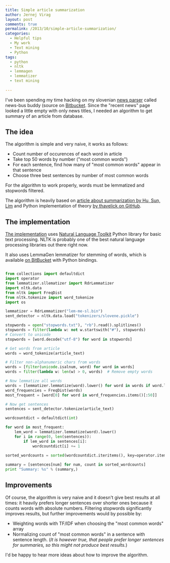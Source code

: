 ```yaml
---
title: Simple article summarization
author: Jernej Virag
layout: post
comments: true
permalink: /2013/10/simple-article-summarization/
categories:
  - Helpful tips
  - My work
  - Text mining
  - Python
tags:
  - python
  - nltk
  - lemmagen
  - lemmatizer
  - text mining
  
---
```

I've been spending my time hacking on my slovenian [news parser][1] called news-bus buddy (source on [Bitbucket][2]. Since the "recent news" page looked a little empty with only news titles, I needed an algorithm to get summary of an article from database. 

## The idea

The algorithm is simple and very naive, it works as follows:

 - Count number of occurences of each word in article
 - Take top 50 words by number ("most common words") 
 - For each sentence, find how many of "most common words" appear in that sentence
 - Choose three best sentences by number of most common words

For the algorithm to work properly, words must be lemmatized and stopwords filtered.

The algorithm is heavily based on [article about summarization by Hu, Sun, Lim][6] and Python implementation of theory [by thavelick on GitHub][7].
 
## The implementation


[The implementation][3] uses [Natural Language Toolkit][4] Python library for basic text processing. NLTK is probably one of the best natural language processing libraries out there right now.

It also uses LemmaGen lemmatizer for stemming of words, which is available [on BitBucket][5] with Python bindings.

<!--more-->
 
``` python summarizer.py

from collections import defaultdict
import operator
from lemmatizer.sllematizer import RdrLemmatizer
import nltk.data
from nltk import FreqDist
from nltk.tokenize import word_tokenize
import os

lemmatizer = RdrLemmatizer("lem-me-sl.bin")
sent_detector = nltk.data.load("tokenizers/slovene.pickle")

stopwords = open("stopwords.txt"), "rb").read().splitlines()
stopwords = filter(lambda w: not w.startswith("#"), stopwords)
# Convert to unicode
stopwords = [word.decode("utf-8") for word in stopwords]

# Get words from article
words = word_tokenize(article_text)

# Filter non-alphanumeric chars from words
words = [filter(unicode.isalnum, word) for word in words]
words = filter(lambda w: len(w) > 0, words)  # Remove empty words

# Now lemmatize all words
words = [lemmatizer.lemmatize(word).lower() for word in words if word.lower() not in stopwords]
word_frequencies = FreqDist(words)
most_frequent = [word[0] for word in word_frequencies.items()[:50]]

# Now get sentences
sentences = sent_detector.tokenize(article_text)

wordcountdict = defaultdict(int)

for word in most_frequent:
	lem_word = lemmatizer.lemmatize(word).lower()
	for i in range(0, len(sentences)):
		if lem_word in sentences[i]:
			wordcountdict[i] += 1

sorted_wordcounts = sorted(wordcountdict.iteritems(), key=operator.itemgetter(1), reverse=True)[:num_sentences]
    
summary = [sentences[num] for num, count in sorted_wordcounts]
print "Summary: %s" % (summary,) 
```

## Improvements

Of course, the algorithm is very naive and it doesn't give best results at all times: it heavily prefers longer sentences over shorter ones because it counts words with absolute numbers. Filtering stopwords significantly improves results, but further improvements would by possible by:

- Weighting words with TF/IDF when choosing the "most common words" array
- Normalizing count of "most common words" in a sentence with sentence length. (_It is however true, that people prefer longer sentences for summaries, so this might not produce best results._)

I'd be happy to hear more ideas about how to improve the algorithm.


 [1]: http://news.virag.si/
 [2]: https://bitbucket.org/mavrik/news-buddy
 [3]: https://bitbucket.org/mavrik/news-buddy/src/e6e999c77bd4dedcb779a91c4bb0832bdd39a999/mining/summarizer.py?at=master
 [4]: http://nltk.org/
 [5]: https://bitbucket.org/mavrik/slovene_lemmatizer
 [6]: http://citeseerx.ist.psu.edu/viewdoc/download?doi=10.1.1.222.6530&rep=rep1&type=pdf
 [7]: https://github.com/thavelick/summarize